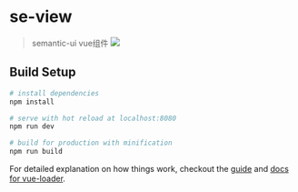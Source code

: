 # se-view

> semantic-ui vue组件
![](http://ww4.sinaimg.cn/large/c48ad509gw1fa94a1ahv1j20zg0fxmz9.jpg)
## Build Setup

``` bash
# install dependencies
npm install

# serve with hot reload at localhost:8080
npm run dev

# build for production with minification
npm run build
```


For detailed explanation on how things work, checkout the [guide](http://vuejs-templates.github.io/webpack/) and [docs for vue-loader](http://vuejs.github.io/vue-loader).
